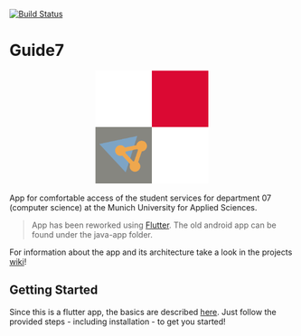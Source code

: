 [![Build Status](https://travis-ci.org/Fachschaft07/Guide7.svg?branch=master)](https://travis-ci.org/Fachschaft07/Guide7)

# Guide7

<div style="text-align: center">
    <img src="res/images/icon/icon-xhdpi.png" width="200" height="200"/>
</div>

App for comfortable access of the student services for department 07 (computer science) at the Munich University for Applied Sciences.

> App has been reworked using [Flutter](https://flutter.io). The old android app can be found under the java-app folder.

For information about the app and its architecture take a look in the projects [wiki](https://github.com/Fachschaft07/Guide7/wiki)!


## Getting Started

Since this is a flutter app, the basics are described [here](https://flutter.io/docs/get-started).
Just follow the provided steps - including installation - to get you started!
